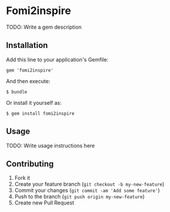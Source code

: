 # Fomi2inspire

TODO: Write a gem description

## Installation

Add this line to your application's Gemfile:

    gem 'fomi2inspire'

And then execute:

    $ bundle

Or install it yourself as:

    $ gem install fomi2inspire

## Usage

TODO: Write usage instructions here

## Contributing

1. Fork it
2. Create your feature branch (`git checkout -b my-new-feature`)
3. Commit your changes (`git commit -am 'Add some feature'`)
4. Push to the branch (`git push origin my-new-feature`)
5. Create new Pull Request
